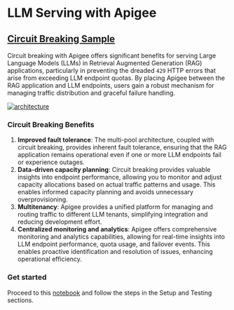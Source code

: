 # **LLM Serving with Apigee**

## [Circuit Breaking Sample](llm_circuit_breaking.ipynb)

Circuit breaking with Apigee offers significant benefits for serving Large Language Models (LLMs) in Retrieval Augmented Generation (RAG) applications, particularly in preventing the dreaded `429` HTTP errors that arise from exceeding LLM endpoint quotas. By placing Apigee between the RAG application and LLM endpoints, users gain a robust mechanism for managing traffic distribution and graceful failure handling.

[![architecture](./images/llm-circuit-breaking.png)](llm_circuit_breaking.ipynb)

### Circuit Breaking Benefits

1. **Improved fault tolerance**: The multi-pool architecture, coupled with circuit breaking, provides inherent fault tolerance, ensuring that the RAG application remains operational even if one or more LLM endpoints fail or experience outages.
2. **Data-driven capacity planning**: Circuit breaking provides valuable insights into endpoint performance, allowing you to monitor and adjust capacity allocations based on actual traffic patterns and usage. This enables informed capacity planning and avoids unnecessary overprovisioning.
3. **Multitenancy**: Apigee provides a unified platform for managing and routing traffic to different LLM tenants, simplifying integration and reducing development effort.
4. **Centralized monitoring and analytics**: Apigee offers comprehensive monitoring and analytics capabilities, allowing for real-time insights into LLM endpoint performance, quota usage, and failover events. This enables proactive identification and resolution of issues, enhancing operational efficiency.

### Get started

Proceed to this [notebook](llm_circuit_breaking.ipynb) and follow the steps in the Setup and Testing sections.